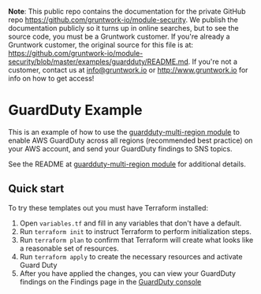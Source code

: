 **Note**: This public repo contains the documentation for the private GitHub repo <https://github.com/gruntwork-io/module-security>.
We publish the documentation publicly so it turns up in online searches, but to see the source code, you must be a Gruntwork customer.
If you're already a Gruntwork customer, the original source for this file is at: <https://github.com/gruntwork-io/module-security/blob/master/examples/guardduty/README.md>.
If you're not a customer, contact us at <info@gruntwork.io> or <http://www.gruntwork.io> for info on how to get access!

# GuardDuty Example

This is an example of how to use the [guardduty-multi-region module](/modules/guardduty-multi-region)
to enable AWS GuardDuty across all regions (recommended best practice) on your AWS account,
and send your GuardDuty findings to SNS topics.


See the README at [guardduty-multi-region module](/modules/guardduty-multi-region) for additional details.

## Quick start

To try these templates out you must have Terraform installed:

1. Open `variables.tf` and fill in any variables that don't have a default.
1. Run `terraform init` to instruct Terraform to perform initialization steps.
1. Run `terraform plan` to confirm that Terraform will create what looks like a reasonable set of resources.
1. Run `terraform apply` to create the necessary resources and activate Guard Duty
1. After you have applied the changes, you can view your GuardDuty findings on the Findings page in the [GuardDuty console](https://console.aws.amazon.com/guardduty)
